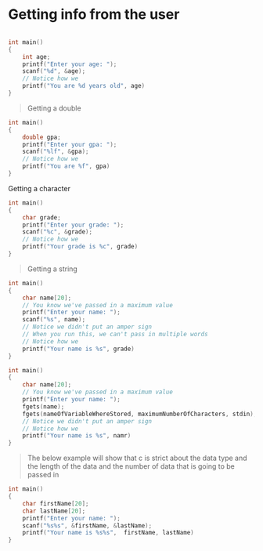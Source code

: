 # Getting info from the user

```c

int main()
{
    int age;
    printf("Enter your age: ");
    scanf("%d", &age);
    // Notice how we
    printf("You are %d years old", age)
}
```

> Getting a double

```c
int main()
{
    double gpa;
    printf("Enter your gpa: ");
    scanf("%lf", &gpa);
    // Notice how we
    printf("You are %f", gpa)
}
```

Getting a character

```c
int main()
{
    char grade;
    printf("Enter your grade: ");
    scanf("%c", &grade);
    // Notice how we
    printf("Your grade is %c", grade)
}
```

> Getting a string

```c
int main()
{
    char name[20];
    // You know we've passed in a maximum value
    printf("Enter your name: ");
    scanf("%s", name);
    // Notice we didn't put an amper sign
    // When you run this, we can't pass in multiple words
    // Notice how we
    printf("Your name is %s", grade)
}
```

```c
int main()
{
    char name[20];
    // You know we've passed in a maximum value
    printf("Enter your name: ");
    fgets(name);
    fgets(nameOfVariableWhereStored, maximumNumberOfCharacters, stdin);
    // Notice we didn't put an amper sign
    // Notice how we
    printf("Your name is %s", namr)
}
```

> The below example will show that c is strict about the data type and the
> length of the data and the number of data that is going to be passed in

```c
int main()
{
    char firstName[20];
    char lastName[20];
    printf("Enter your name: ");
    scanf("%s%s", &firstName, &lastName);
    printf("Your name is %s%s",  firstName, lastName)
}
```
